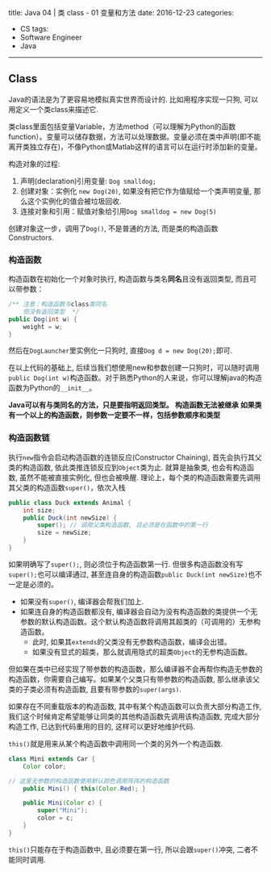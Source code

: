 title: Java 04 | 类 class - 01 变量和方法
date: 2016-12-23
categories:
- CS
tags:
- Software Engineer
- Java
---
## Class
Java的语法是为了更容易地模拟真实世界而设计的. 比如用程序实现一只狗, 可以用定义一个类class来描述它.

类class里面包括变量Variable，方法method（可以理解为Python的函数function）。变量可以储存数据，方法可以处理数据。变量必须在类中声明(即不能离开类独立存在)，不像Python或Matlab这样的语言可以在运行时添加新的变量。

构造对象的过程:
1. 声明(declaration)引用变量: `Dog smalldog;`
2. 创建对象：实例化 `new Dog(20)`, 如果没有把它作为值赋给一个类声明变量, 那么这个实例化的值会被垃圾回收.
3. 连接对象和引用：赋值对象给引用`Dog smalldog = new Dog(5)`

创建对象这一步，调用了`Dog()`, 不是普通的方法, 而是类的构造函数 Constructors.

### 构造函数
构造函数在初始化一个对象时执行, 构造函数与类名**同名**且没有返回类型, 而且可以带参数：
```java
/** 注意：构造函数与class类同名
    但没有返回类型  */
public Dog(int w) {
    weight = w;
}
```
然后在`DogLauncher`里实例化一只狗时, 直接`Dog d = new Dog(20);`即可.

在以上代码的基础上, 后续当我们想使用new和参数创建一只狗时，可以随时调用`public Dog(int w)`构造函数。对于熟悉Python的人来说，你可以理解java的构造函数为Python的`__init__`。

**Java可以有与类同名的方法，只是要指明返回类型。**
**构造函数无法被继承**
**如果类有一个以上的构造函数，则参数一定要不一样，包括参数顺序和类型**

### 构造函数链
执行`new`指令会启动构造函数的连锁反应(Constructor Chaining), 首先会执行其父类的构造函数, 依此类推连锁反应到`Object`类为止. 就算是抽象类, 也会有构造函数, 虽然不能被直接实例化, 但也会被唤醒. 理论上，每个类的构造函数需要先调用其父类的构造函数`super()`，依次入栈
```java
public class Duck extends Animal {
    int size;
    public Duck(int newSize) {
        super(); // 调用父类构造函数, 且必须是在函数中的第一行
        size = newSize;
    }
}
```
如果明确写了`super();`, 则必须位于构造函数第一行. 但很多构造函数没有写`super();`也可以编译通过, 甚至连自身的构造函数`public Duck(int newSize)`也不一定是必须的。
* 如果没有`super()`, 编译器会帮我们加上.
* 如果连自身的构造函数都没有, 编译器会自动为没有构造函数的类提供一个无参数的默认构造函数。这个默认构造函数将调用其超类的（可调用的）无参构造函数。
    * 此时, 如果其`extends`的父类没有无参数构造函数，编译会出错。
    * 如果没有显式的超类，那么就调用隐式的超类`Object`的无参构造函数。

但如果在类中已经实现了带参数的构造函数，那么编译器不会再帮你构造无参数的构造函数，你需要自己编写。如果某个父类只有带参数的构造函数, 那么继承该父类的子类必须有构造函数, 且要有带参数的`super(args)`.

如果存在不同重载版本的构造函数, 其中有某个构造函数可以负责大部分构造工作, 我们这个时候肯定希望能够让同类的其他构造函数先调用该构造函数, 完成大部分构造工作, 已达到代码重用的目的, 这样可以更好地维护代码.

`this()`就是用来从某个构造函数中调用同一个类的另外一个构造函数.
```java
class Mini extends Car {
    Color color;

// 这里无参数的构造函数使用默认颜色调用阵阵的构造函数
    public Mini() { this(Color.Red); }

    public Mini(Color c) {
        super("Mini");
        color = c;
    }
}
```
`this()`只能存在于构造函数中, 且必须要在第一行, 所以会跟`super()`冲突, 二者不能同时调用.
